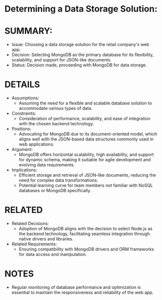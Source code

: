 # Determining a Data Storage Solution:

# SUMMARY:
   - Issue: Choosing a data storage solution for the retail company's web app.
   - Decision: Selecting MongoDB as the primary database for its flexibility, scalability, and support for JSON-like documents.
   - Status: Decision made, proceeding with MongoDB for data storage.

# DETAILS
   - Assumptions:
  	   - Assuming the need for a flexible and scalable database solution to accommodate various types of data.
   - Constraints:
  	   - Consideration of performance, scalability, and ease of integration with the chosen backend technology.
   - Positions:
  	   - Advocating for MongoDB due to its document-oriented model, which aligns well with the JSON-based data structures commonly used in web applications.
   - Argument:
     	- MongoDB offers horizontal scalability, high availability, and support for dynamic schema, making it suitable for agile development and evolving data requirements.
   - Implications:
  	   - Efficient storage and retrieval of JSON-like documents, reducing the need for complex data transformations.
  	   - Potential learning curve for team members not familiar with NoSQL databases or MongoDB specifically.

# RELATED
   - Related Decisions:
  	   - Adoption of MongoDB aligns with the decision to select Node.js as the backend technology, facilitating seamless integration through native drivers and libraries.
   - Related Requirements:
  	   - Ensuring compatibility with MongoDB drivers and ORM frameworks for data access and manipulation.

# NOTES
   - Regular monitoring of database performance and optimization is essential to maintain the responsiveness and reliability of the web app.
